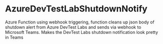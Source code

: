 # AzureDevTestLabShutdownNotify
Azure Function using webhook triggering, function cleans up json body of shutdown alert from Azure DevTest Labs and sends via webhook to Microsoft Teams. Makes the DevTest Labs shutdown notification look pretty in Teams
